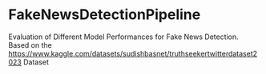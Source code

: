 # FakeNewsDetectionPipeline

Evaluation of Different Model Performances for Fake News Detection. Based on the https://www.kaggle.com/datasets/sudishbasnet/truthseekertwitterdataset2023 Dataset
